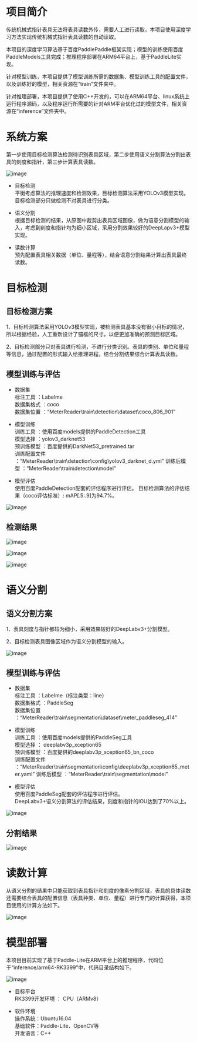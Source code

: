 # 项目简介

传统机械式指针表具无法将表具读数外传，需要人工进行读取，本项目使用深度学习方法实现传统机械式指针表具读数的自动读取。

本项目的深度学习算法基于百度PaddlePaddle框架实现；模型的训练使用百度PaddleModels工具完成；推理程序部署在ARM64平台上，基于PaddleLite实现。

针对模型训练，本项目提供了模型训练所需的数据集、模型训练工具的配置文件，以及训练好的模型，相关资源在“train”文件夹中。

针对推理部署，本项目提供了使用C++开发的，可以在ARM64平台、linux系统上运行程序源码，以及程序运行所需要的针对ARM平台优化过的模型文件，相关资源在“inference”文件夹中。

# 系统方案

第一步使用目标检测算法检测待识别表具区域，第二步使用语义分割算法分割出表具的刻度和指针，第三步计算表具读数。

![image](https://github.com/zhuyushi/MeterReader/blob/master/image/system.png) 

* 目标检测<br>
  平衡考虑算法的推理速度和检测效果，目标检测算法采用YOLOv3模型实现。目标检测部分只做检测不对表具进行分类。 

* 语义分割<br>
  根据目标检测的结果，从原图中裁剪出表具区域图像，做为语意分割模型的输入，考虑到刻度和指针均为细小区域，采用分割效果较好的DeepLapv3+模型实现。 

* 读数计算<br>
  预先配置表具相关数据（单位、量程等），结合语意分割结果计算出表具最终读数。

# 目标检测

## 目标检测方案

1、目标检测算法采用YOLOv3模型实现，被检测表具基本没有很小目标的情况，所以根据经验，人工重新设计了锚框的尺寸，以便更加准确的预测目标区域。

2、目标检测部分只对表具进行检测，不进行分类识别。表具的类别、单位和量程等信息，通过配置的形式输入给推理进程，结合分割结果综合计算表具读数。 

## 模型训练与评估 

* 数据集 <br>
  标注工具    ：Labelme <br>
  数据集格式 ：coco <br>
  数据集位置 ：“MeterReader\train\detection\dataset\coco_806_901” <br>

* 模型训练 <br>
  训练工具    ：使用百度models提供的PaddleDetection工具 <br> 
  模型选择    ：yolov3_darknet53 <br>
  预训练模型 ：百度提供的DarkNet53_pretrained.tar <br>
  训练配置文件 ：“MeterReader\train\detection\config\yolov3_darknet_d.yml”
  训练后模型 ：“MeterReader\train\detection\model”

* 模型评估 <br>
  使用百度PaddleDetection配套的评估程序进行评估。
  目标检测算法的评估结果（coco评估标准）: mAP[.5:.9]为94.7%。 <br>
  
![image](https://github.com/zhuyushi/MeterReader/blob/master/image/yolov3-estimate.png) 

## 检测结果

![image](https://github.com/zhuyushi/MeterReader/blob/master/image/detection-1.png) 

![image](https://github.com/zhuyushi/MeterReader/blob/master/image/detection-2.png) 

![image](https://github.com/zhuyushi/MeterReader/blob/master/image/detection-3.png) 

# 语义分割

## 语义分割方案 

1、表具刻度与指针都较为细小，采用效果较好的DeepLabv3+分割模型。 

2、目标检测表具图像区域作为语义分割模型的输入。

![image](https://github.com/zhuyushi/MeterReader/blob/master/image/seg.png) 

## 模型训练与评估

* 数据集 <br>
  标注工具    ：Labelme（标注类型：line） <br>
  数据集格式 ：PaddleSeg <br>
  数据集位置 ：“MeterReader\train\segmentation\dataset\meter_paddleseg_414” <br>

* 模型训练 <br>
  训练工具    ：使用百度models提供的PaddleSeg工具 <br>
  模型选择    ： deeplabv3p_xception65 <br>
  预训练模型 ：百度提供的deeplabv3p_xception65_bn_coco <br>
  训练配置文件 ：“MeterReader\train\segmentation\config\deeplabv3p_xception65_meter.yaml”
  训练后模型 ：“MeterReader\train\segmentation\model”

* 模型评估 <br>
  使用百度PaddleSeg配套的评估程序进行评估。 <br>
  DeepLabv3+语义分割算法的评估结果，刻度和指针的IOU达到了70%以上。 <br>

![image](https://github.com/zhuyushi/MeterReader/blob/master/image/deeplabv3-estimate.png) 

## 分割结果

![image](https://github.com/zhuyushi/MeterReader/blob/master/image/seg-reasult.png) 

# 读数计算

从语义分割的结果中只能获取到表具指针和刻度的像素分割区域，表具的具体读数还需要结合表具的配置信息（表具种类、单位、量程）进行专门的计算获得，本项目使用的计算方法如下。

![image](https://github.com/zhuyushi/MeterReader/blob/master/image/read.png) 

# 模型部署

本项目目前实现了基于Paddle-Lite在ARM平台上的推理程序，代码位于“inference/arm64-RK3399”中，代码目录结构如下。

![image](https://github.com/zhuyushi/MeterReader/blob/master/image/infer-code.png) 

* 目标平台 <br>
  RK3399开发环境 ： CPU（ARMv8） <br>

* 软件环境 <br>
  操作系统：Ubuntu16.04 <br>
  基础软件：Paddle-Lite、OpenCV等 <br>
  开发语言：C++ <br>


